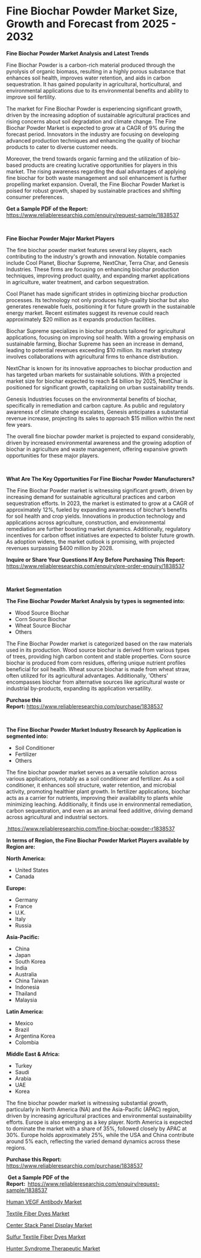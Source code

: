 <p><h1>Fine Biochar Powder Market Size, Growth and Forecast from 2025 - 2032</h1></p><p><strong>Fine Biochar Powder Market Analysis and Latest Trends</strong></p>
<p><p>Fine Biochar Powder is a carbon-rich material produced through the pyrolysis of organic biomass, resulting in a highly porous substance that enhances soil health, improves water retention, and aids in carbon sequestration. It has gained popularity in agricultural, horticultural, and environmental applications due to its environmental benefits and ability to improve soil fertility.</p><p>The market for Fine Biochar Powder is experiencing significant growth, driven by the increasing adoption of sustainable agricultural practices and rising concerns about soil degradation and climate change. The Fine Biochar Powder Market is expected to grow at a CAGR of 9% during the forecast period. Innovators in the industry are focusing on developing advanced production techniques and enhancing the quality of biochar products to cater to diverse customer needs.</p><p>Moreover, the trend towards organic farming and the utilization of bio-based products are creating lucrative opportunities for players in this market. The rising awareness regarding the dual advantages of applying fine biochar for both waste management and soil enhancement is further propelling market expansion. Overall, the Fine Biochar Powder Market is poised for robust growth, shaped by sustainable practices and shifting consumer preferences.</p></p>
<p><strong>Get a Sample PDF of the Report:&nbsp;</strong> <a href="https://www.reliableresearchiq.com/enquiry/request-sample/1838537?utm_campaign=1876&utm_medium=2&utm_source=Github&utm_content=ia&utm_term=03022025&utm_id=fine-biochar-powder">https://www.reliableresearchiq.com/enquiry/request-sample/1838537</a></p>
<p>&nbsp;</p>
<p><strong>Fine Biochar Powder Major Market Players</strong></p>
<p><p>The fine biochar powder market features several key players, each contributing to the industry's growth and innovation. Notable companies include Cool Planet, Biochar Supreme, NextChar, Terra Char, and Genesis Industries. These firms are focusing on enhancing biochar production techniques, improving product quality, and expanding market applications in agriculture, water treatment, and carbon sequestration.</p><p>Cool Planet has made significant strides in optimizing biochar production processes. Its technology not only produces high-quality biochar but also generates renewable fuels, positioning it for future growth in the sustainable energy market. Recent estimates suggest its revenue could reach approximately $20 million as it expands production facilities.</p><p>Biochar Supreme specializes in biochar products tailored for agricultural applications, focusing on improving soil health. With a growing emphasis on sustainable farming, Biochar Supreme has seen an increase in demand, leading to potential revenues exceeding $10 million. Its market strategy involves collaborations with agricultural firms to enhance distribution.</p><p>NextChar is known for its innovative approaches to biochar production and has targeted urban markets for sustainable solutions. With a projected market size for biochar expected to reach $4 billion by 2025, NextChar is positioned for significant growth, capitalizing on urban sustainability trends.</p><p>Genesis Industries focuses on the environmental benefits of biochar, specifically in remediation and carbon capture. As public and regulatory awareness of climate change escalates, Genesis anticipates a substantial revenue increase, projecting its sales to approach $15 million within the next few years.</p><p>The overall fine biochar powder market is projected to expand considerably, driven by increased environmental awareness and the growing adoption of biochar in agriculture and waste management, offering expansive growth opportunities for these major players.</p></p>
<p>&nbsp;</p>
<p><strong>What Are The Key Opportunities For Fine Biochar Powder Manufacturers?</strong></p>
<p><p>The Fine Biochar Powder market is witnessing significant growth, driven by increasing demand for sustainable agricultural practices and carbon sequestration efforts. In 2023, the market is estimated to grow at a CAGR of approximately 12%, fueled by expanding awareness of biochar’s benefits for soil health and crop yields. Innovations in production technology and applications across agriculture, construction, and environmental remediation are further boosting market dynamics. Additionally, regulatory incentives for carbon offset initiatives are expected to bolster future growth. As adoption widens, the market outlook is promising, with projected revenues surpassing $400 million by 2028.</p></p>
<p><strong>Inquire or Share Your Questions If Any Before Purchasing This Report:</strong> <a href="https://www.reliableresearchiq.com/enquiry/pre-order-enquiry/1838537?utm_campaign=1876&utm_medium=2&utm_source=Github&utm_content=ia&utm_term=03022025&utm_id=fine-biochar-powder">https://www.reliableresearchiq.com/enquiry/pre-order-enquiry/1838537</a></p>
<p>&nbsp;</p>
<p><strong>Market Segmentation</strong></p>
<p><strong>The Fine Biochar Powder Market Analysis by types is segmented into:</strong></p>
<p><ul><li>Wood Source Biochar</li><li>Corn Source Biochar</li><li>Wheat Source Biochar</li><li>Others</li></ul></p>
<p><p>The Fine Biochar Powder market is categorized based on the raw materials used in its production. Wood source biochar is derived from various types of trees, providing high carbon content and stable properties. Corn source biochar is produced from corn residues, offering unique nutrient profiles beneficial for soil health. Wheat source biochar is made from wheat straw, often utilized for its agricultural advantages. Additionally, 'Others' encompasses biochar from alternative sources like agricultural waste or industrial by-products, expanding its application versatility.</p></p>
<p><strong>Purchase this Report:&nbsp;</strong><a href="https://www.reliableresearchiq.com/purchase/1838537?utm_campaign=1876&utm_medium=2&utm_source=Github&utm_content=ia&utm_term=03022025&utm_id=fine-biochar-powder">https://www.reliableresearchiq.com/purchase/1838537</a></p>
<p>&nbsp;</p>
<p><strong>The Fine Biochar Powder Market Industry Research by Application is segmented into:</strong></p>
<p><ul><li>Soil Conditioner</li><li>Fertilizer</li><li>Others</li></ul></p>
<p><p>The fine biochar powder market serves as a versatile solution across various applications, notably as a soil conditioner and fertilizer. As a soil conditioner, it enhances soil structure, water retention, and microbial activity, promoting healthier plant growth. In fertilizer applications, biochar acts as a carrier for nutrients, improving their availability to plants while minimizing leaching. Additionally, it finds use in environmental remediation, carbon sequestration, and even as an animal feed additive, driving demand across agricultural and industrial sectors.</p></p>
<p><a href="https://www.reliableresearchiq.com/fine-biochar-powder-r1838537?utm_campaign=1876&utm_medium=2&utm_source=Github&utm_content=ia&utm_term=03022025&utm_id=fine-biochar-powder">&nbsp;https://www.reliableresearchiq.com/fine-biochar-powder-r1838537</a></p>
<p><strong>In terms of Region, the Fine Biochar Powder Market Players available by Region are:</strong></p>
<p>
    <p> <strong> North America: </strong>
        <ul>
            <li>United States</li>
            <li>Canada</li>
        </ul>
        </p> 
    <p> <strong> Europe: </strong>
        <ul>
            <li>Germany</li>
            <li>France</li>
            <li>U.K.</li>
            <li>Italy</li>
            <li>Russia</li>
        </ul>
        </p> 
    <p> <strong> Asia-Pacific: </strong>
        <ul>
            <li>China</li>
            <li>Japan</li>
            <li>South Korea</li>
            <li>India</li>
            <li>Australia</li>
            <li>China Taiwan</li>
            <li>Indonesia</li>
            <li>Thailand</li>
            <li>Malaysia</li>
        </ul>
        </p> 
    <p> <strong> Latin America: </strong>
        <ul>
            <li>Mexico</li>
            <li>Brazil</li>
            <li>Argentina Korea</li>
            <li>Colombia</li>
        </ul>
        </p> 
    <p> <strong> Middle East & Africa: </strong>
        <ul>
            <li>Turkey</li>
            <li>Saudi</li>
            <li>Arabia</li>
            <li>UAE</li>
            <li>Korea</li>
        </ul>
    </p>
    </p>
<p><p>The fine biochar powder market is witnessing substantial growth, particularly in North America (NA) and the Asia-Pacific (APAC) region, driven by increasing agricultural practices and environmental sustainability efforts. Europe is also emerging as a key player. North America is expected to dominate the market with a share of 35%, followed closely by APAC at 30%. Europe holds approximately 25%, while the USA and China contribute around 5% each, reflecting the varied demand dynamics across these regions.</p></p>
<p><strong>Purchase this Report: </strong><a href="https://www.reliableresearchiq.com/purchase/1838537?utm_campaign=1876&utm_medium=2&utm_source=Github&utm_content=ia&utm_term=03022025&utm_id=fine-biochar-powder">https://www.reliableresearchiq.com/purchase/1838537</a></p>
<p>&nbsp;<strong>Get a Sample PDF of the Report:&nbsp;&nbsp;</strong><a href="https://www.reliableresearchiq.com/enquiry/request-sample/1838537?utm_campaign=1876&utm_medium=2&utm_source=Github&utm_content=ia&utm_term=03022025&utm_id=fine-biochar-powder">https://www.reliableresearchiq.com/enquiry/request-sample/1838537</a></p>
<p><strong></strong></p>
<p><p><a href="https://www.linkedin.com/pulse/human-vegf-antibody-market-overview-products-services-zighe?utm_campaign=1876&utm_medium=2&utm_source=Github&utm_content=ia&utm_term=03022025&utm_id=fine-biochar-powder">Human VEGF Antibody Market</a></p><p><a href="https://github.com/abedlagagica4/Market-Research-Report-List-1/blob/main/textile-fiber-dyes-market.md?utm_campaign=1876&utm_medium=2&utm_source=Github&utm_content=ia&utm_term=03022025&utm_id=fine-biochar-powder">Textile Fiber Dyes Market</a></p><p><a href="https://www.linkedin.com/pulse/growth-global-center-stack-panel-display-market-ananticipated13-obszf?utm_campaign=1876&utm_medium=2&utm_source=Github&utm_content=ia&utm_term=03022025&utm_id=fine-biochar-powder">Center Stack Panel Display Market</a></p><p><a href="https://github.com/birbamanan03/Market-Research-Report-List-1/blob/main/sulfur-textile-fiber-dyes-market.md?utm_campaign=1876&utm_medium=2&utm_source=Github&utm_content=ia&utm_term=03022025&utm_id=fine-biochar-powder">Sulfur Textile Fiber Dyes Market</a></p><p><a href="https://www.linkedin.com/pulse/unlocking-growth-potential-strategic-analysis-hunter-jg7je?utm_campaign=1876&utm_medium=2&utm_source=Github&utm_content=ia&utm_term=03022025&utm_id=fine-biochar-powder">Hunter Syndrome Therapeutic Market</a></p></p>